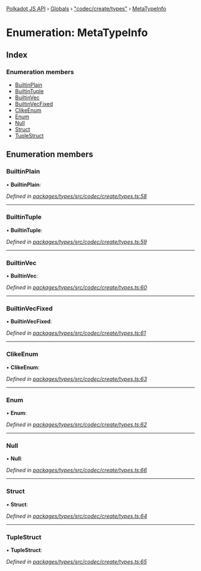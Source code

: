 [Polkadot JS API](../README.md) › [Globals](../globals.md) › ["codec/create/types"](../modules/_codec_create_types_.md) › [MetaTypeInfo](_codec_create_types_.metatypeinfo.md)

# Enumeration: MetaTypeInfo

## Index

### Enumeration members

* [BuiltinPlain](_codec_create_types_.metatypeinfo.md#builtinplain)
* [BuiltinTuple](_codec_create_types_.metatypeinfo.md#builtintuple)
* [BuiltinVec](_codec_create_types_.metatypeinfo.md#builtinvec)
* [BuiltinVecFixed](_codec_create_types_.metatypeinfo.md#builtinvecfixed)
* [ClikeEnum](_codec_create_types_.metatypeinfo.md#clikeenum)
* [Enum](_codec_create_types_.metatypeinfo.md#enum)
* [Null](_codec_create_types_.metatypeinfo.md#null)
* [Struct](_codec_create_types_.metatypeinfo.md#struct)
* [TupleStruct](_codec_create_types_.metatypeinfo.md#tuplestruct)

## Enumeration members

###  BuiltinPlain

• **BuiltinPlain**:

*Defined in [packages/types/src/codec/create/types.ts:58](https://github.com/polkadot-js/api/blob/7b9a11ac25/packages/types/src/codec/create/types.ts#L58)*

___

###  BuiltinTuple

• **BuiltinTuple**:

*Defined in [packages/types/src/codec/create/types.ts:59](https://github.com/polkadot-js/api/blob/7b9a11ac25/packages/types/src/codec/create/types.ts#L59)*

___

###  BuiltinVec

• **BuiltinVec**:

*Defined in [packages/types/src/codec/create/types.ts:60](https://github.com/polkadot-js/api/blob/7b9a11ac25/packages/types/src/codec/create/types.ts#L60)*

___

###  BuiltinVecFixed

• **BuiltinVecFixed**:

*Defined in [packages/types/src/codec/create/types.ts:61](https://github.com/polkadot-js/api/blob/7b9a11ac25/packages/types/src/codec/create/types.ts#L61)*

___

###  ClikeEnum

• **ClikeEnum**:

*Defined in [packages/types/src/codec/create/types.ts:63](https://github.com/polkadot-js/api/blob/7b9a11ac25/packages/types/src/codec/create/types.ts#L63)*

___

###  Enum

• **Enum**:

*Defined in [packages/types/src/codec/create/types.ts:62](https://github.com/polkadot-js/api/blob/7b9a11ac25/packages/types/src/codec/create/types.ts#L62)*

___

###  Null

• **Null**:

*Defined in [packages/types/src/codec/create/types.ts:66](https://github.com/polkadot-js/api/blob/7b9a11ac25/packages/types/src/codec/create/types.ts#L66)*

___

###  Struct

• **Struct**:

*Defined in [packages/types/src/codec/create/types.ts:64](https://github.com/polkadot-js/api/blob/7b9a11ac25/packages/types/src/codec/create/types.ts#L64)*

___

###  TupleStruct

• **TupleStruct**:

*Defined in [packages/types/src/codec/create/types.ts:65](https://github.com/polkadot-js/api/blob/7b9a11ac25/packages/types/src/codec/create/types.ts#L65)*
